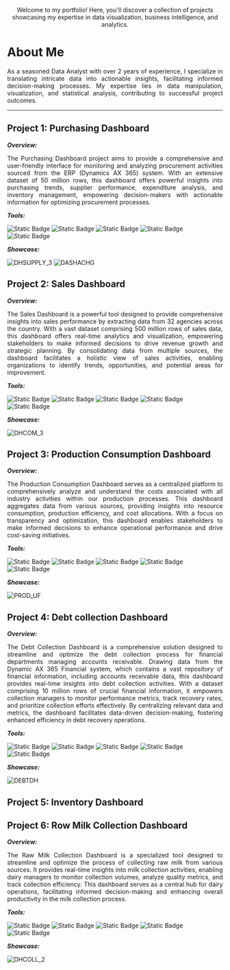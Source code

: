 
<p align="center">
Welcome to my portfolio! Here, you'll discover a collection of projects showcasing my expertise in data visualization, business intelligence, and analytics.
</p>

# About Me
<p align="justify">
As a seasoned Data Analyst with over 2 years of experience, I specialize in translating intricate data into actionable insights, facilitating informed decision-making processes. My expertise lies in data manipulation, visualization, and statistical analysis, contributing to successful project outcomes.
</p>

---

## Project 1: Purchasing Dashboard 
***Overview:*** 
<p align="justify">
The Purchasing Dashboard project aims to provide a comprehensive and user-friendly interface for monitoring and analyzing procurement activities sourced from the ERP (Dynamics AX 365) system. With an extensive dataset of 50 million rows, this dashboard offers powerful insights into purchasing trends, supplier performance, expenditure analysis, and inventory management, empowering decision-makers with actionable information for optimizing procurement processes.
</p>

***Tools:*** 

![Static Badge](https://img.shields.io/badge/PowerBI-1?style=for-the-badge&logo=powerbi&color=%23F0E68C)
![Static Badge](https://img.shields.io/badge/SSIS-1?style=for-the-badge&logo=microsoftsqlserver&color=%23708090)
![Static Badge](https://img.shields.io/badge/SSAS-1?style=for-the-badge&logo=microsoftsqlserver&color=%231E90FF)
![Static Badge](https://img.shields.io/badge/TABULAR-1?style=for-the-badge&logo=task&color=%2387CEEB)
![Static Badge](https://img.shields.io/badge/SQL%20SERVER-1?style=for-the-badge&logo=microsoftsqlserver&color=red)

***Showcase:***

![DHSUPPLY_3](https://github.com/Mouhsine22/My-Portfolio/assets/67834776/a669e989-4f93-481b-8369-75aff1f5512c)
![DASHACHG](https://github.com/Mouhsine22/My-Portfolio/assets/67834776/5b8e5ff2-f08e-4386-a0bb-625c9664401f)


## Project 2: Sales Dashboard 
***Overview:*** 
<p align="justify">
The Sales Dashboard is a powerful tool designed to provide comprehensive insights into sales performance by extracting data from 32 agencies across the country. With a vast dataset comprising 500 million rows of sales data, this dashboard offers real-time analytics and visualization, empowering stakeholders to make informed decisions to drive revenue growth and strategic planning. By consolidating data from multiple sources, the dashboard facilitates a holistic view of sales activities, enabling organizations to identify trends, opportunities, and potential areas for improvement.
</p>

***Tools:***

![Static Badge](https://img.shields.io/badge/PowerBI-1?style=for-the-badge&logo=powerbi&color=%23F0E68C)
![Static Badge](https://img.shields.io/badge/SSIS-1?style=for-the-badge&logo=microsoftsqlserver&color=%23708090)
![Static Badge](https://img.shields.io/badge/SSAS-1?style=for-the-badge&logo=microsoftsqlserver&color=%231E90FF)
![Static Badge](https://img.shields.io/badge/TABULAR-1?style=for-the-badge&logo=task&color=%2387CEEB)
![Static Badge](https://img.shields.io/badge/SQL%20SERVER-1?style=for-the-badge&logo=microsoftsqlserver&color=red)

***Showcase:***

![DHCOM_3](https://github.com/Mouhsine22/My-Portfolio/assets/67834776/4c7096fe-a9fd-4d39-be25-3f5d949bd0dd)

## Project 3: Production Consumption Dashboard
***Overview:*** 
<p align="justify">
The Production Consumption Dashboard serves as a centralized platform to comprehensively analyze and understand the costs associated with all industry activities within our production processes. This dashboard aggregates data from various sources, providing insights into resource consumption, production efficiency, and cost allocations. With a focus on transparency and optimization, this dashboard enables stakeholders to make informed decisions to enhance operational performance and drive cost-saving initiatives.
</p>

***Tools:*** 

![Static Badge](https://img.shields.io/badge/PowerBI-1?style=for-the-badge&logo=powerbi&color=%23F0E68C)
![Static Badge](https://img.shields.io/badge/SSIS-1?style=for-the-badge&logo=microsoftsqlserver&color=%23708090)
![Static Badge](https://img.shields.io/badge/SSAS-1?style=for-the-badge&logo=microsoftsqlserver&color=%231E90FF)
![Static Badge](https://img.shields.io/badge/TABULAR-1?style=for-the-badge&logo=task&color=%2387CEEB)
![Static Badge](https://img.shields.io/badge/SQL%20SERVER-1?style=for-the-badge&logo=microsoftsqlserver&color=red)

***Showcase:***

![PROD_UF](https://github.com/Mouhsine22/My-Portfolio/assets/67834776/7af8f522-9f85-424e-ab95-938ae3293972)

## Project 4: Debt collection Dashboard
***Overview:*** 
<p align="justify">
The Debt Collection Dashboard is a comprehensive solution designed to streamline and optimize the debt collection process for financial departments managing accounts receivable. Drawing data from the Dynamic AX 365 Financial system, which contains a vast repository of financial information, including accounts receivable data, this dashboard provides real-time insights into debt collection activities. With a dataset comprising 10 million rows of crucial financial information, it empowers collection managers to monitor performance metrics, track recovery rates, and prioritize collection efforts effectively. By centralizing relevant data and metrics, the dashboard facilitates data-driven decision-making, fostering enhanced efficiency in debt recovery operations.
</p>

***Tools:*** 

![Static Badge](https://img.shields.io/badge/PowerBI-1?style=for-the-badge&logo=powerbi&color=%23F0E68C)
![Static Badge](https://img.shields.io/badge/SSIS-1?style=for-the-badge&logo=microsoftsqlserver&color=%23708090)
![Static Badge](https://img.shields.io/badge/SSAS-1?style=for-the-badge&logo=microsoftsqlserver&color=%231E90FF)
![Static Badge](https://img.shields.io/badge/TABULAR-1?style=for-the-badge&logo=task&color=%2387CEEB)
![Static Badge](https://img.shields.io/badge/SQL%20SERVER-1?style=for-the-badge&logo=microsoftsqlserver&color=red)

***Showcase:***

![DEBTDH](https://github.com/Mouhsine22/My-Portfolio/assets/67834776/281bd88a-5a33-4024-9119-3ca2eba3ee56)

## Project 5: Inventory Dashboard
## Project 6: Row Milk Collection Dashboard
***Overview:*** 
<p align="justify">
The Raw Milk Collection Dashboard is a specialized tool designed to streamline and optimize the process of collecting raw milk from various sources. It provides real-time insights into milk collection activities, enabling dairy managers to monitor collection volumes, analyze quality metrics, and track collection efficiency. This dashboard serves as a central hub for dairy operations, facilitating informed decision-making and enhancing overall productivity in the milk collection process.
</p>

***Tools:*** 

![Static Badge](https://img.shields.io/badge/PowerBI-1?style=for-the-badge&logo=powerbi&color=%23F0E68C)
![Static Badge](https://img.shields.io/badge/SSIS-1?style=for-the-badge&logo=microsoftsqlserver&color=%23708090)
![Static Badge](https://img.shields.io/badge/SSAS-1?style=for-the-badge&logo=microsoftsqlserver&color=%231E90FF)
![Static Badge](https://img.shields.io/badge/TABULAR-1?style=for-the-badge&logo=task&color=%2387CEEB)
![Static Badge](https://img.shields.io/badge/SQL%20SERVER-1?style=for-the-badge&logo=microsoftsqlserver&color=red)

***Showcase:***

![DHCOLL_2](https://github.com/Mouhsine22/My-Portfolio/assets/67834776/924a39c8-2eb0-4bb7-9e4e-e4348e1c63b3)
